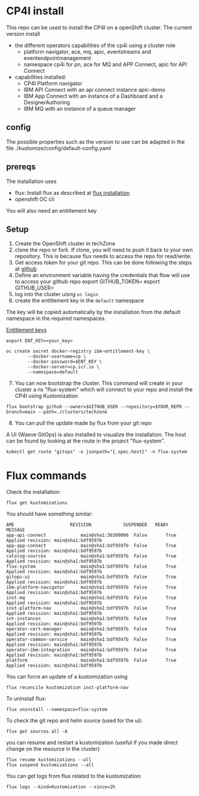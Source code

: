 # CP4I install 

This repo can be used to install the CP4I on a openShift cluster.
The current version install
- the different operators capabilities of the cp4i using a cluster role
  - platform navigator, ace, mq, apic, eventstreams and eventendpointmanagement
  - namespace cp4i for pn, ace for MQ and APP Connect, apic for API Connect
- capabilities installed: 
  - CP4I Platform navigator
  - IBM API Connect with an api connect instance apic-demo
  - IBM App Connect with an instance of a Dashboard and a DesignerAuthoring
  - IBM MQ with an instance of a queue manager


## config

The possible properties such as the version to use can be adapted in the file ./kustomize/config/default-config.yaml

## prereqs

The installation uses
- flux: Install flux as described at [flux installation](https://fluxcd.io/flux/installation/)
- openshift OC cli

You will also need an entitlement key

## Setup

1. Create the OpenShift cluster in techZone
2. clone the repo or fork. If clone, you will need to push it back to your own repository. This is because flux needs to access the repo for read/write.
3. Get access token for your git repo. This can be done following the steps at [github](https://docs.github.com/en/authentication/keeping-your-account-and-data-secure/managing-your-personal-access-tokens#creating-a-fine-grained-personal-access-token)
4. Define an environment variable having the credentials that flow will use to access your github repo
export GITHUB_TOKEN=<your-token>
export GITHUB_USER=<your-username>
5. log into the cluster uisng `oc login`
6. create the entitlement key in the `default` namespace

The key will be copied automatically by the installation from the default namespace in the required namespaces.

[Entitlement keys](https://myibm.ibm.com/products-services/containerlibrary)

```shell
export ENT_KEY=<your_key>

oc create secret docker-registry ibm-entitlement-key \
        --docker-username=cp \
        --docker-password=$ENT_KEY \
        --docker-server=cp.icr.io \
        --namespace=default

```

7. You can now bootstrap the cluster. This command will create in your cluster a ns "flux-system" which will connect to your repo and install the CP4I using Kustomization

```shell
flux bootstrap github --owner=$GITHUB_USER --repository=$YOUR_REPO --branch=main --path=./clusters/techzone
```
8. You can pull the update made by flux from your git repo 

A UI (Waeve GitOps) is also installed to visualize the installation.
The host can be found by looking at the route in the project "flux-system".
```shell
kubectl get route "gitops" -o jsonpath="{.spec.host}" -n flux-system
```

# Flux commands

Check the installation:
```shell
flux get kustomizations
```
You should have something similar:

```
AME                    	REVISION          	SUSPENDED	READY  	MESSAGE
app-api-connect         	main@sha1:36309066	False    	True   	Applied revision: main@sha1:bdf9597b
app-app-connect         	main@sha1:bdf9597b	False    	True   	Applied revision: main@sha1:bdf9597b
catalog-sources         	main@sha1:bdf9597b	False    	True   	Applied revision: main@sha1:bdf9597b
flux-system             	main@sha1:bdf9597b	False    	True   	Applied revision: main@sha1:bdf9597b
gitops-ui               	main@sha1:bdf9597b	False    	True   	Applied revision: main@sha1:bdf9597b
ibm-platform-navigator  	main@sha1:bdf9597b	False    	True   	Applied revision: main@sha1:bdf9597b
inst-mq                 	main@sha1:bdf9597b	False    	True   	Applied revision: main@sha1:bdf9597b
inst-platform-nav       	main@sha1:bdf9597b	False    	True   	Applied revision: main@sha1:bdf9597b
int-instances           	main@sha1:bdf9597b	False    	True   	Applied revision: main@sha1:bdf9597b
operator-cert-manager   	main@sha1:bdf9597b	False    	True   	Applied revision: main@sha1:bdf9597b
operator-common-service 	main@sha1:bdf9597b	False    	True   	Applied revision: main@sha1:bdf9597b
operator-ibm-integration	main@sha1:bdf9597b	False    	True   	Applied revision: main@sha1:bdf9597b
platform                	main@sha1:bdf9597b	False    	True   	Applied revision: main@sha1:bdf9597b
```

You can force an update of a kustomization using
```shell
flux reconcile kustomization inst-platform-nav
```

To uninstall flux:
```shell
flux uninstall --namespace=flux-system
```

To check the git repo and helm source (used for the ui):
```shell
flux get sources all -A
```

you can resume and restart a kustomization (useful if you made direct change on the resource in the cluster)
```shell
flux resume kustomizations --all
flux suspend kustomizations --all
```

You can get logs from flux related to the kustomization:
```shell
flux logs --kind=Kustomization --since=2h
```
